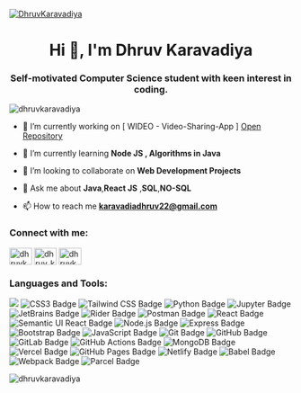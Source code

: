 [![DhruvKaravadiya](https://camo.githubusercontent.com/4fa9a5bdefafee7e59ad2086429306dfc0c902d0db4d2d1fdfb534b1767d9f62/68747470733a2f2f646576656c6f706572732e67697068792e636f6d2f6272616e63682f6d61737465722f7374617469632f6170692d35313264333663303936363236383237313731303861333862626235633537642e676966)](https://github.com/dhruvkaravadiya)

<h1 align="center">Hi 👋, I'm Dhruv Karavadiya</h1>
<h3 align="center">Self-motivated Computer Science student with keen interest in coding.</h3>

<p align="left"> <img src="https://komarev.com/ghpvc/?username=dhruvkaravadiya&label=Profile%20views&color=00b3ff&style=flat" alt="dhruvkaravadiya" /> </p>

- 🔭 I’m currently working on [ WIDEO - Video-Sharing-App ]  <a href ="https://github.com/DhruvKaravadiya/WIDEO">Open Repository</a>

- 🌱 I’m currently learning **Node JS , Algorithms in Java**

- 👯 I’m looking to collaborate on **Web Development Projects**

- 💬 Ask me about **Java**,**React JS** ,**SQL**,**NO-SQL**

- 📫 How to reach me **karavadiadhruv22@gmail.com**

<h3 align="left">Connect with me:</h3>
<p align="left">
<a href=https://www.linkedin.com/in/dhruv-karavadiya-6181581b7/" target="blank"><img align="center" src="https://raw.githubusercontent.com/rahuldkjain/github-profile-readme-generator/master/src/images/icons/Social/linked-in-alt.svg" alt="dhruvkaravadiya" height="30" width="40" /></a>
<a href="https://instagram.com/dhruv_karavadiya" target="blank"><img align="center" src="https://raw.githubusercontent.com/rahuldkjain/github-profile-readme-generator/master/src/images/icons/Social/instagram.svg" alt="dhruv_karavadiya" height="30" width="40" /></a>
<a href="https://www.hackerrank.com/dhruvkaravadiya" target="blank"><img align="center" src="https://raw.githubusercontent.com/rahuldkjain/github-profile-readme-generator/master/src/images/icons/Social/hackerrank.svg" alt="dhruvkaravadiya" height="30" width="40" /></a>
</p>

<h3 align="left">Languages and Tools:</h3>

<img src="https://img.shields.io/badge/HTML5-E34F26.svg?style=for-the-badge&logo=HTML5&logoColor=white"/>
<img src="https://img.shields.io/badge/CSS3-1572B6.svg?style=for-the-badge&logo=CSS3&logoColor=white" alt="CSS3 Badge">
<img src="https://img.shields.io/badge/Tailwind%20CSS-06B6D4.svg?style=for-the-badge&logo=Tailwind-CSS&logoColor=white" alt="Tailwind CSS Badge">
<img src="https://img.shields.io/badge/Python-3776AB.svg?style=for-the-badge&logo=Python&logoColor=white" alt="Python Badge">
<img src="https://img.shields.io/badge/Jupyter-F37626.svg?style=for-the-badge&logo=Jupyter&logoColor=white" alt="Jupyter Badge">
<img src="https://img.shields.io/badge/JetBrains-000000.svg?style=for-the-badge&logo=JetBrains&logoColor=white" alt="JetBrains Badge">
<img src="https://img.shields.io/badge/Rider-000000.svg?style=for-the-badge&logo=Rider&logoColor=white" alt="Rider Badge">
<img src="https://img.shields.io/badge/Postman-FF6C37.svg?style=for-the-badge&logo=Postman&logoColor=white" alt="Postman Badge">
<img src="https://img.shields.io/badge/React-61DAFB.svg?style=for-the-badge&logo=React&logoColor=black" alt="React Badge">
<img src="https://img.shields.io/badge/Semantic%20UI%20React-35BDB2.svg?style=for-the-badge&logo=Semantic-UI-React&logoColor=white" alt="Semantic UI React Badge">
<img src="https://img.shields.io/badge/Node.js-339933.svg?style=for-the-badge&logo=nodedotjs&logoColor=white" alt="Node.js Badge">
<img src="https://img.shields.io/badge/Express-000000.svg?style=for-the-badge&logo=Express&logoColor=white" alt="Express Badge">
<img src="https://img.shields.io/badge/Bootstrap-7952B3.svg?style=for-the-badge&logo=Bootstrap&logoColor=white" alt="Bootstrap Badge">
<img src="https://img.shields.io/badge/JavaScript-F7DF1E.svg?style=for-the-badge&logo=JavaScript&logoColor=black" alt="JavaScript Badge">
<img src="https://img.shields.io/badge/Git-F05032.svg?style=for-the-badge&logo=Git&logoColor=white" alt="Git Badge">
<img src="https://img.shields.io/badge/GitHub-181717.svg?style=for-the-badge&logo=GitHub&logoColor=white" alt="GitHub Badge">
<img src="https://img.shields.io/badge/GitLab-FC6D26.svg?style=for-the-badge&logo=GitLab&logoColor=white" alt="GitLab Badge">
<img src="https://img.shields.io/badge/GitHub%20Actions-2088FF.svg?style=for-the-badge&logo=GitHub-Actions&logoColor=white" alt="GitHub Actions Badge">
<img src="https://img.shields.io/badge/MongoDB-47A248.svg?style=for-the-badge&logo=MongoDB&logoColor=white" alt="MongoDB Badge">
<img src="https://img.shields.io/badge/Vercel-000000.svg?style=for-the-badge&logo=Vercel&logoColor=white" alt="Vercel Badge">
<img src="https://img.shields.io/badge/GitHub%20Pages-222222.svg?style=for-the-badge&logo=GitHub-Pages&logoColor=white" alt="GitHub Pages Badge">
<img src="https://img.shields.io/badge/Netlify-00C7B7.svg?style=for-the-badge&logo=Netlify&logoColor=white" alt="Netlify Badge">
<img src="https://img.shields.io/badge/Babel-F9DC3E.svg?style=for-the-badge&logo=Babel&logoColor=black" alt="Babel Badge">
<img src="https://img.shields.io/badge/Webpack-8DD6F9.svg?style=for-the-badge&logo=Webpack&logoColor=black" alt="Webpack Badge">
<img src="https://custom-icon-badges.demolab.com/badge/-Parcel-blue?style=for-the-badge&logo=Parcel&logoColor=white" alt="Parcel Badge">

<!-- 
<p><img align="left" src="https://github-readme-stats.vercel.app/api/top-langs?username=dhruvkaravadiya&show_icons=true&theme=tokyonight&title_color=ff7800&text_color=ffffff&bg_color=000000&locale=en&layout=compact" alt="dhruvkaravadiya" /></p>

<p>&nbsp;<img align="center" src="https://github-readme-stats.vercel.app/api?username=dhruvkaravadiya&show_icons=true&title_color=ff7800&text_color=ffffff&bg_color=000000&locale=en" alt="dhruvkaravadiya" /></p>
 -->
<p><img align="center" src="https://github-readme-streak-stats.herokuapp.com/?user=dhruvkaravadiya&theme=dark" alt="dhruvkaravadiya" title_color=ff7800&text_color=ffffff&bg_color=000000 /></p>
